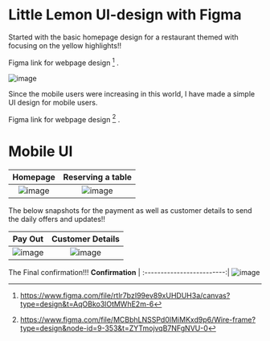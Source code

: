 # Little Lemon UI-design with Figma 

Started with the basic homepage design for a restaurant themed with focusing on the yellow highlights!!

Figma link for webpage design [^1] .

![image](https://github.com/MaddYManI/Little_Lemon-UI-design/assets/101639758/86ad4cd4-5d83-49f4-837f-2218148a373c)

Since the mobile users were increasing in this world, I have made a simple UI design for mobile users.

Figma link for webpage design [^2] .

# Mobile UI

**Homepage**               | **Reserving a table**
:-------------------------:|:-------------------------:
![image](https://github.com/MaddYManI/Little_Lemon-UI-design/assets/101639758/efb5cc21-4d3f-486c-bcf4-a29bd5841f98) | ![image](https://github.com/MaddYManI/Little_Lemon-UI-design/assets/101639758/73b4fe68-9231-404f-8632-5dd9aed00f25)

The below snapshots for the payment as well as customer details to send the daily offers and updates!!

**Pay Out**                | **Customer Details**
:-------------------------:|:-------------------------:
![image](https://github.com/MaddYManI/Little_Lemon-UI-design/assets/101639758/8edd05cb-5dd5-4ec1-b795-a3693a1270de) | ![image](https://github.com/MaddYManI/Little_Lemon-UI-design/assets/101639758/db217ecb-cc6e-493b-9493-7e98e81a82bb)

The Final confirmation!!!
**Confirmation**           |
:-------------------------:|
![image](https://github.com/MaddYManI/Little_Lemon-UI-design/assets/101639758/8844e999-547d-46d4-9427-add201a63411)

[^1]: https://www.figma.com/file/rtlr7bzI99ev89xUHDUH3a/canvas?type=design&t=AqOBko3lOtMWhE2m-6
[^2]: https://www.figma.com/file/MCBbhLNSSPd0IMiMKxd9p6/Wire-frame?type=design&node-id=9-353&t=ZYTmojvqB7NFgNVU-0



